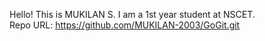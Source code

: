Hello! This is MUKILAN S. I am a 1st year student at NSCET.<br>
Repo URL: https://github.com/MUKILAN-2003/GoGit.git
